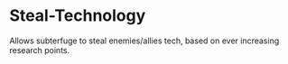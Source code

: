 # Steal-Technology
Allows subterfuge to steal enemies/allies tech, based on ever increasing research points.
